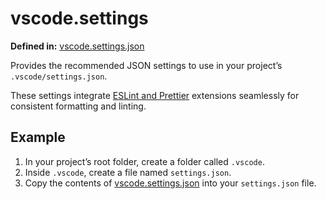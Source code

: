 # vscode.settings

**Defined in:** [vscode.settings.json](https://github.com/MohammadAObed/config/blob/1bf302eda0dd4bb4da2ae9c7dfbbb1ce84a7ad48/vscode.settings.json)

Provides the recommended JSON settings to use in your project’s `.vscode/settings.json`.

These settings integrate [ESLint and Prettier](https://mohammadaobed.github.io/docs-common/docs/installations#install-vscode-extensions) extensions seamlessly for consistent formatting and linting.

## Example

1. In your project’s root folder, create a folder called `.vscode`.
2. Inside `.vscode`, create a file named `settings.json`.
3. Copy the contents of [vscode.settings.json](https://github.com/MohammadAObed/config/blob/1bf302eda0dd4bb4da2ae9c7dfbbb1ce84a7ad48/vscode.settings.json) into your `settings.json` file.
